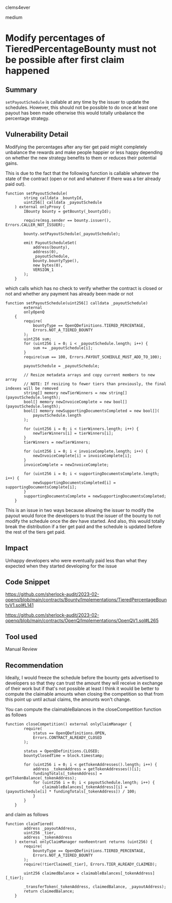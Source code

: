 clems4ever

medium

# Modify percentages of TieredPercentageBounty must not be possible after first claim happened

## Summary

`setPayoutSchedule` is callable at any time by the issuer to update the schedules. However, this should not be possible to do once at least one payout has been made otherwise this would totally unbalance the percentage strategy.

## Vulnerability Detail

Modifying the percentages after any tier get paid might completely unbalance the rewards and make people happier or less happy depending on whether the new strategy benefits to them or reduces their potential gains.

This is due to the fact that the following function is callable whatever the state of the contract (open or not and whatever if there was a tier already paid out).

```solidity
function setPayoutSchedule(
        string calldata _bountyId,
        uint256[] calldata _payoutSchedule
    ) external onlyProxy {
        IBounty bounty = getBounty(_bountyId);

        require(msg.sender == bounty.issuer(), Errors.CALLER_NOT_ISSUER);

        bounty.setPayoutSchedule(_payoutSchedule);

        emit PayoutScheduleSet(
            address(bounty),
            address(0),
            _payoutSchedule,
            bounty.bountyType(),
            new bytes(0),
            VERSION_1
        );
    }
```
which calls which has no check to verify whether the contract is closed or not and whether any payment has already been made or not

```solidity
function setPayoutSchedule(uint256[] calldata _payoutSchedule)
        external
        onlyOpenQ
    {
        require(
            bountyType == OpenQDefinitions.TIERED_PERCENTAGE,
            Errors.NOT_A_TIERED_BOUNTY
        );
        uint256 sum;
        for (uint256 i = 0; i < _payoutSchedule.length; i++) {
            sum += _payoutSchedule[i];
        }
        require(sum == 100, Errors.PAYOUT_SCHEDULE_MUST_ADD_TO_100);

        payoutSchedule = _payoutSchedule;

        // Resize metadata arrays and copy current members to new array
        // NOTE: If resizing to fewer tiers than previously, the final indexes will be removed
        string[] memory newTierWinners = new string[](payoutSchedule.length);
        bool[] memory newInvoiceComplete = new bool[](payoutSchedule.length);
        bool[] memory newSupportingDocumentsCompleted = new bool[](
            payoutSchedule.length
        );

        for (uint256 i = 0; i < tierWinners.length; i++) {
            newTierWinners[i] = tierWinners[i];
        }
        tierWinners = newTierWinners;

        for (uint256 i = 0; i < invoiceComplete.length; i++) {
            newInvoiceComplete[i] = invoiceComplete[i];
        }
        invoiceComplete = newInvoiceComplete;

        for (uint256 i = 0; i < supportingDocumentsComplete.length; i++) {
            newSupportingDocumentsCompleted[i] = supportingDocumentsComplete[i];
        }
        supportingDocumentsComplete = newSupportingDocumentsCompleted;
    }
```

This is an issue in two ways because allowing the issuer to modify the payout would force the developers to trust the issuer of the bounty to not modify the schedule once the dev have started. And also, this would totally break the distribution if a tier get paid and the schedule is updated before the rest of the tiers get paid.

## Impact

Unhappy developers who were eventually paid less than what they expected when they started developing for the issue

## Code Snippet

https://github.com/sherlock-audit/2023-02-openq/blob/main/contracts/Bounty/Implementations/TieredPercentageBountyV1.sol#L141

https://github.com/sherlock-audit/2023-02-openq/blob/main/contracts/OpenQ/Implementations/OpenQV1.sol#L265

## Tool used

Manual Review

## Recommendation

Ideally, I would freeze the schedule before the bounty gets advertised to developers so that they can trust the amount they will receive in exchange of their work but if that's not possible at least I think it would be better to compute the claimable amounts when closing the competition so that from this point up until actual claims, the amounts won't change.

You can compute the claimableBalances in the closeCompetition function as follows

```solidity
function closeCompetition() external onlyClaimManager {
        require(
            status == OpenQDefinitions.OPEN,
            Errors.CONTRACT_ALREADY_CLOSED
        );

        status = OpenQDefinitions.CLOSED;
        bountyClosedTime = block.timestamp;

        for (uint256 i = 0; i < getTokenAddresses().length; i++) {
            address _tokenAddress = getTokenAddresses()[i];
            fundingTotals[_tokenAddress] = getTokenBalance(_tokenAddress);
            for (uint256 i = 0; i < payoutSchedule.length; i++) {
                claimableBalances[_tokenAddress][i] = (payoutSchedule[i] * fundingTotals[_tokenAddress]) / 100;
            }
        }
    }
```

and claim as follows

```solidity
function claimTiered(
        address _payoutAddress,
        uint256 _tier,
        address _tokenAddress
    ) external onlyClaimManager nonReentrant returns (uint256) {
        require(
            bountyType == OpenQDefinitions.TIERED_PERCENTAGE,
            Errors.NOT_A_TIERED_BOUNTY
        );
        require(!tierClaimed[_tier], Errors.TIER_ALREADY_CLAIMED);

        uint256 claimedBalance = claimableBalances[_tokenAddress][_tier];

        _transferToken(_tokenAddress, claimedBalance, _payoutAddress);
        return claimedBalance;
    }
```